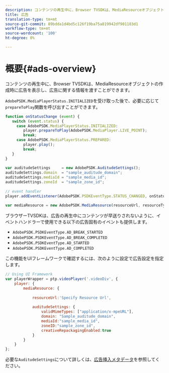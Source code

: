 ```yaml
---
description: コンテンツの再生中に、Browser TVSDKは、MediaResourceオブジェクトの作成時に広告を表示し、広告に関する情報を渡すことができます。
title: 広告
translation-type: tm+mt
source-git-commit: 89bdda1d4bd5c126f19ba75a819942df901183d1
workflow-type: tm+mt
source-wordcount: '100'
ht-degree: 0%

---
```



# 概要{#ads-overview}

コンテンツの再生中に、Browser TVSDKは、MediaResourceオブジェクトの作成時に広告を表示し、広告に関する情報を渡すことができます。

`AdobePSDK.MediaPlayerStatus.INITIALIZED`を受け取った後で、必要に応じて`prepareToPlay`関数を呼び出すことができます。

```js
function onStatusChange (event) { 
   switch (event.status) { 
     case AdobePSDK.MediaPlayerStatus.INITIALIZED: 
        player.prepareToPlay(AdobePSDK.MediaPlayer.LIVE_POINT); 
        break; 
     case AdobePSDK.MediaPlayerStatus.PREPARED: 
        player.play(); 
        break; 
   } 
} 
 
var auditudeSettings     = new AdobePSDK.AuditudeSettings(); 
auditudeSettings.domain  = "sample_auditude_domain"; 
auditudeSettings.mediaId = "sample_media_id"; 
auditudeSettings.zoneId  = "sample_zone_id"; 
 
// event handler 
player.addEventListener(AdobePSDK.PSDKEventType.STATUS_CHANGED, onStatusChange); 
 
var mediaResource = new AdobePSDK.MediaResource(resourceUrl, resourceType, auditudeSettings, false);
```

ブラウザーTVSDKは、広告の再生中にコンテンツが早送りされないように、イベントハンドラーで使用できる以下の広告固有のイベントも提供します。

* `AdobePSDK.PSDKEventType.AD_BREAK_STARTED`
* `AdobePSDK.PSDKEventType.AD_BREAK_COMPLETED`
* `AdobePSDK.PSDKEventType.AD_STARTED`
* `AdobePSDK.PSDKEventType.AD_COMPLETED`

この機能をUIフレームワークで確認するには、次のように設定で広告設定を指定します。

```js
// Using UI Framework 
var playerWrapper = ptp.videoPlayer('.videoDiv', { 
    player: { 
        mediaResource: { 
 
            resourceUrl:'Specify Resource Url', 
 
            auditudeSettings: { 
                validMimeTypes: ["application/x-mpeURL"], 
                domain: "Sample_auditude_domain", 
                mediaId:"sample_media_id", 
                zoneID:"sample_zone_id", 
                creativeRepackagingEnabled:true 
            } 
        } 
    } 
}; 
```

必要な`AuditudeSettings`について詳しくは、[広告挿入メタデータ](../../ad-insertion/ad-insertion-metadata/c-psdk-browser-tvsdk-2.4-ad-insertion-metadata.md)を参照してください。
